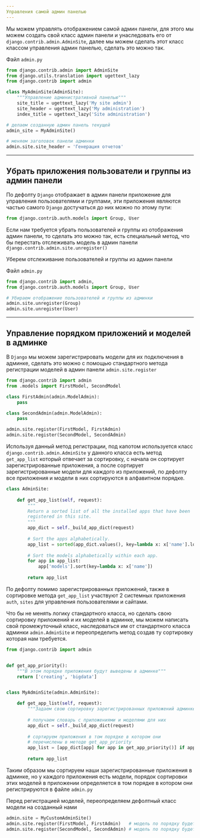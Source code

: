 ```yaml
---
Управления самой админ панелью
---
```


Мы можем управлять отображением самой админ панели, для этого мы можем создать 
свой класс админ панели и унаследовать его от `django.contrib.admin.AdminSite`,
далее мы можем сделать этот класс классом управления админ панелью, сделать 
это можно так.

Файл `admin.py`
```python
from django.contrib.admin import AdminSite
from django.utils.translation import ugettext_lazy
from django.contrib import admin

class MyAdminSite(AdminSite):
    """Управление административной панелью"""
    site_title = ugettext_lazy('My site admin')
    site_header = ugettext_lazy('My administration')
    index_title = ugettext_lazy('Site administration')

# делаем созданную админ панель текущей 
admin_site = MyAdminSite()

# меняем заголовок панели админки
admin.site.site_header = 'Генерация отчетов'
```

----
Убрать приложения пользователи и группы из админ панели
----

По дефолту `Django` отображает в админ панели приложение для управления пользователями
и группами, эти приложения являются частью самого `Django` достучаться до них можно
по этому пути:

```python
from django.contrib.auth.models import Group, User
```

Если нам требуется убрать пользователей и группы из отображения админ панели, то 
сделать это можно так, есть специальный метод, что бы перестать отслеживать модель
в админ панели `django.contrib.admin.site.unregister()`

Уберем отслеживание пользователей и группы из админ панели

Файл `admin.py`
```python
from django.contrib import admin,
from django.contrib.auth.models import Group, User

# Убираем отображение пользователей и группы из админки
admin.site.unregister(Group)
admin.site.unregister(User)
```

---
Управление порядком приложений и моделей в админке
---

В `Django` мы можем зарегистрировать модели для их подключения в админке, сделать 
это можно с помощью стандартного метода регистрации моделей в админ панели 
`admin.site.register`

```python
from django.contrib import admin
from .models import FirstModel, SecondModel 

class FirstAdmin(admin.ModelAdmin):
    pass

class SecondAdmin(admin.ModelAdmin):
    pass

admin.site.register(FirstModel, FirstAdmin)
admin.site.register(SecondModel, SecondAdmin)
```

Используя данный метод регистрации, под капотом используется класс 
`django.contrib.admin.AdminSite` у данного класса есть метод `get_app_list`
который отвечает за сортировку, с начала он сортирует зарегистрированные приложения,
а после сортирует зарегистрированные модели для каждого из приложений, по дефолту
все приложения и модели в них сортируются в алфавитном порядке.
```python
class AdminSite:
    
    def get_app_list(self, request):
        """
        Return a sorted list of all the installed apps that have been
        registered in this site.
        """
        app_dict = self._build_app_dict(request)
    
        # Sort the apps alphabetically.
        app_list = sorted(app_dict.values(), key=lambda x: x['name'].lower())
    
        # Sort the models alphabetically within each app.
        for app in app_list:
            app['models'].sort(key=lambda x: x['name'])
    
        return app_list
```

По дефолту помимо зарегистрированных приложений, также в сортировке метода
`get_app_list` участвуют 2 системных приложения `auth`, `sites` для управления 
пользователями и сайтами.

Что бы не менять логику стандартного класса, но сделать свою сортировку приложений
и их моделей в админке, мы можем написать свой промежуточный класс, наследоваться 
им от стандартного класса админки `admin.AdminSite` и переопределить метод создав
ту сортировку которая нам требуется.
```python
from django.contrib import admin


def get_app_priority():
    """В этом порядке приложения будут выведены в админке"""
    return ['creating', 'bigdata']


class MyAdminSite(admin.AdminSite):

    def get_app_list(self, request):
        """Задаем свою сортировку зарегистрированных приложений админке"""
         
        # получаем словарь с приложениями и моделями для них
        app_dict = self._build_app_dict(request)
        
        # сортируем приложения в том порядке в котором они 
        # перечислены в методе get_app_priority
        app_list = [app_dict[app] for app in get_app_priority()] if app_dict else list()
        
        return app_list
```
Таким образом мы сортируем наши зарегистрированные приложения в админке, но у каждого
приложения есть модели, порядок сортировки этих моделей в приложении определяется 
в том порядке в котором они регистрируются в файле `admin.py`

Перед регистрацией моделей, переопределяем дефолтный класс модели на созданный нами
```python
admin.site = MyCustomAdminSite()
admin.site.register(FirstModel, FirstAdmin)   # модель по порядку будет первой
admin.site.register(SecondModel, SecondAdmin) # модель по порядку будет второй
```

